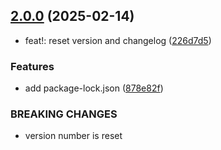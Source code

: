## [2.0.0](https://github.com/vimtaai/critic-markup/compare/v1.1.3...v2.0.0) (2025-02-14)


* feat!: reset version and changelog ([226d7d5](https://github.com/vimtaai/critic-markup/commit/226d7d5a5535067a0211603ac9924b0ed09d5cb2))


### Features

* add package-lock.json ([878e82f](https://github.com/vimtaai/critic-markup/commit/878e82fcf0bd46ef2d977ff6ce62d44110a2f529))


### BREAKING CHANGES

* version number is reset
